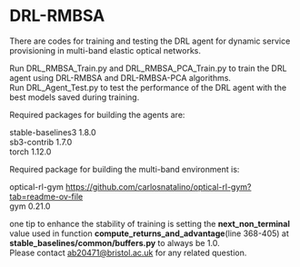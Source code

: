 # DRL-RMBSA
There are codes for training and testing the DRL agent for dynamic service provisioning in multi-band elastic optical networks.

Run DRL_RMBSA_Train.py and DRL_RMBSA_PCA_Train.py to train the DRL agent using DRL-RMBSA and DRL-RMBSA-PCA algorithms.  
Run DRL_Agent_Test.py to test the performance of the DRL agent with the best models saved during training.

Required packages for building the agents are:

stable-baselines3 1.8.0  
sb3-contrib 1.7.0  
torch 1.12.0  

Required package for building the multi-band environment is:

optical-rl-gym https://github.com/carlosnatalino/optical-rl-gym?tab=readme-ov-file  
gym 0.21.0

one tip to enhance the stability of training is setting the **next_non_terminal** value used in function **compute_returns_and_advantage**(line 368-405) at **stable_baselines/common/buffers.py** to always be 1.0.  
Please contact ab20471@bristol.ac.uk for any related question.
